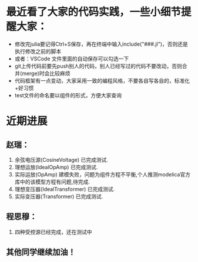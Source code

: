 # 最近看了大家的代码实践，一些小细节提醒大家：
- 修改完julia要记得Ctrl+S保存，再在终端中输入include("###.jl")，否则还是执行修改之前的脚本
- 或者：VSCode 文件里面的自动保存可以勾选一下
- git上传代码前要先push别人的代码，别人已经写过的代码不要改动，否则合并(merge)时会比较麻烦
- 代码框架有一点变动，大家采用一致的编程风格，不要各自写各自的，标准化+好习惯
- test文件的命名要以组件的形式，方便大家查询

# 近期进展
## 赵瑞：
1. 余弦电压源(CosineVoltage) 已完成测试.
2. 理想运放(IdealOpAmp) 已完成测试.
3. 实际运放(OpAmp)	建模失败，问题为组件方程不平衡,个人推测modelica官方库中的该模型方程有问题,待完成.
4. 理想变压器(IdealTransformer)	已完成测试.
5. 实际变压器(Transformer)	已完成测试.
## 程思穆：
1. 四种受控源已经完成，还在测试中
## 其他同学继续加油！